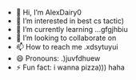 - 👋 Hi, I’m AlexDairy0
- 👀 I’m interested in best cs tactic)
- 🌱 I’m currently learning ...gfgjhbiu
- 💞️ I’m looking to collaborate on 
- 📫 How to reach me .xdsytuyui
- 😄 Pronouns: .)juvfdhuew
- ⚡ Fun fact: i wanna pizza))) haha
<!---
AlexDairy0/AlexDairy0 is a ✨ special ✨ repository because its `README.md` (this file) appears on your GitHub profile.
You can click the Preview link to take a look at your changes.
---
